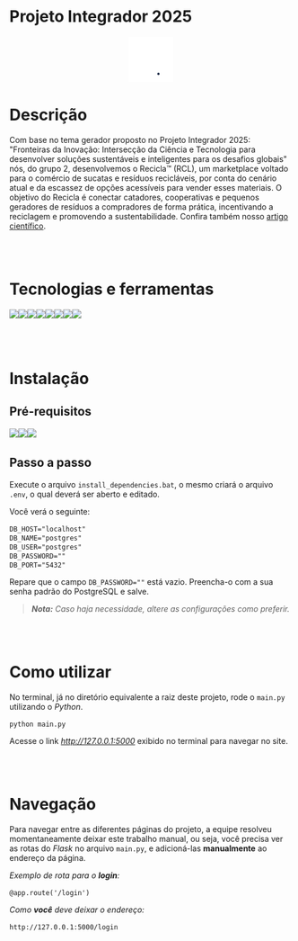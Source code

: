 # Projeto Integrador 2025

<p align="center">
    <img src="./images/recycle.gif" width="80px">
</p>



# **Descrição**
Com base no tema gerador proposto no Projeto Integrador 2025: "Fronteiras da Inovação: Intersecção da Ciência e Tecnologia para desenvolver soluções sustentáveis e inteligentes para os desafios globais" nós, do grupo 2, desenvolvemos o Recicla™ (RCL), um marketplace voltado para o comércio de sucatas e resíduos recicláveis, por conta do cenário atual e da escassez de opções acessíveis para vender esses materiais. O objetivo do Recicla é conectar catadores, cooperativas e pequenos geradores de resíduos a compradores de forma prática, incentivando a reciclagem e promovendo a sustentabilidade.
Confira também nosso [artigo científico](biorremediacao_de_polimeros_sinteticos.pdf).

<br><br>

# **Tecnologias e ferramentas**
<img src="https://img.shields.io/badge/Windows-0078D6?style=for-the-badge&logo=windows&logoColor=white"><img src="https://img.shields.io/badge/Figma-333230?style=for-the-badge&logo=figma&logoColor=red"><img src="https://img.shields.io/badge/HTML5-E34F26?style=for-the-badge&logo=html5&logoColor=white"><img src="https://img.shields.io/badge/CSS3-1572B6?style=for-the-badge&logo=css&logoColor=white"><img src="https://img.shields.io/badge/JavaScript-333230?style=for-the-badge&logo=javascript&logoColor=F7DF1E"><img src="https://img.shields.io/badge/Python-3670A0?style=for-the-badge&logo=python&logoColor=ffdd54"><img src="https://img.shields.io/badge/LaTeX-008080?style=for-the-badge&logo=latex&logoColor=white"><img src="https://img.shields.io/badge/Flask-000000?style=for-the-badge&logo=flask&logoColor=white">

<br><br>

# **Instalação**
## **Pré-requisitos**

<img src="https://img.shields.io/badge/Python-3.13%20+-blue?logo=python&logoColor=white"><img src="https://img.shields.io/badge/PiP-23.2.1%20+-blue?logo=pypi&logoColor=white"><img src="https://img.shields.io/badge/PSQL-17.5%20+-blue?logo=postgresql&logoColor=white">


## **Passo a passo**

Execute o arquivo `install_dependencies.bat`, o mesmo criará o arquivo `.env`, o qual deverá ser aberto e editado.

Você verá o seguinte:
```
DB_HOST="localhost"
DB_NAME="postgres"
DB_USER="postgres"
DB_PASSWORD=""
DB_PORT="5432"
```
Repare que o campo `DB_PASSWORD=""` está vazio. Preencha-o com a sua senha padrão do PostgreSQL e salve.

>***Nota:*** *Caso haja necessidade, altere as configurações como preferir.*

<br><br>
# Como utilizar
No terminal, já no diretório equivalente a raiz deste projeto, rode o `main.py` utilizando o _Python_.
```
python main.py
```
Acesse o link _http://127.0.0.1:5000_ exibido no terminal para navegar no site.

<br><br>
# Navegação
Para navegar entre as diferentes páginas do projeto, a equipe resolveu momentaneamente deixar este trabalho manual, ou seja, você precisa ver as rotas do *Flask* no arquivo `main.py`, e adicioná-las **manualmente** ao endereço da página.


*Exemplo de rota para o **login**:*
```
@app.route('/login')
```

*Como **você** deve deixar o endereço:*
```
http://127.0.0.1:5000/login
```